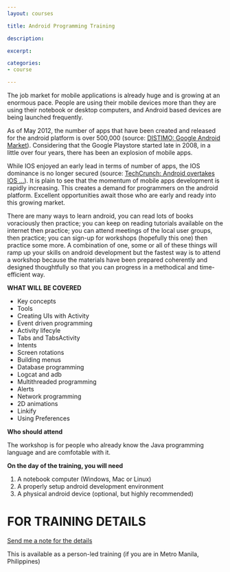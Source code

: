 ```yaml
---
layout: courses

title: Android Programming Training

description: 

excerpt: 

categories:
- course

---
```



The job market for mobile applications is already huge and is growing at an enormous pace. People are using their mobile devices more than they are using their notebook or desktop computers, and Android based devices are being launched frequently.

As of May 2012, the number of apps that have been created and released for the android platform is over 500,000 (source: [DISTIMO: Google Android Market](http://www.distimo.com/appstores/app-store/19-Google_Android_Market)). Considering that the Google Playstore started late in 2008, in a little over four years, there has been an explosion of mobile apps.

While IOS enjoyed an early lead in terms of number of apps, the IOS dominance is no longer secured (source: [TechCrunch: Android overtakes IOS ...](http://techcrunch.com/2012/02/23/android-overtakes-ios-in-app-downloads-in-uk-germany-russia-u-s-to-follow-next-month/)). It is plain to see that the momentum of mobile apps development is rapidly increasing. This creates a demand for programmers on the android platform. Excellent opportunities await those who are early and ready into this growing market.

There are many ways to learn android, you can read lots of books voraciously then practice; you can keep on reading tutorials available on the internet then practice; you can attend meetings of the local user groups, then practice; you can sign-up for workshops (hopefully this one) then practice some more. A combination of one, some or all of these things will ramp up your skills on android development but the fastest way is to attend a workshop because the materials have been prepared coherently and designed thoughtfully so that you can progress in a methodical and time-efficient way.

**WHAT WILL BE COVERED**

- Key concepts
- Tools
- Creating UIs with Activity
- Event driven programming
- Activity lifecyle
- Tabs and TabsActivity
- Intents
- Screen rotations
- Building menus
- Database programming
- Logcat and adb
- Multithreaded programming
- Alerts
- Network programming
- 2D animations
- Linkify
- Using Preferences

**Who should attend**

The workshop is for people who already know the Java programming language and are comfotable with it.

**On the day of the training, you will need**

1. A notebook computer (Windows, Mac or Linux)
2. A properly setup android development environment
3. A physical android device (optional, but highly recommended)


# FOR TRAINING DETAILS

<a href="mailto:ted@thelogbox.com" class='button icon mail'>Send me a note for the details</a>

This is available as a person-led training (if you are in Metro Manila, Philippines)
